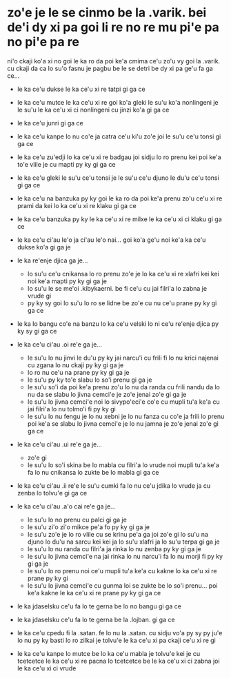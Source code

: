 zo'e je le se cinmo be la .varik. bei de'i dy xi pa goi li re no re mu pi'e pa no pi'e pa re
============================================================================================

ni'o ckaji ko'a xi no goi le ka ro da poi ke'a cmima ce'u zo'u vy goi la .varik. cu ckaji da ca lo su'o fasnu je pagbu be le se detri be dy xi pa ge'u fa ga ce...

* le ka ce'u dukse le ka ce'u xi re tatpi gi ga ce
* le ka ce'u mutce le ka ce'u xi re goi ko'a gleki le su'u ko'a nonlingeni je le su'u le ka ce'u xi ci nonlingeni cu jinzi ko'a gi ga ce
* le ka ce'u junri gi ga ce
* le ka ce'u kanpe lo nu co'e ja catra ce'u ki'u zo'e joi le su'u ce'u tonsi gi ga ce
* le ka ce'u zu'edji lo ka ce'u xi re badgau joi sidju lo ro prenu kei poi ke'a to'e vlile je cu mapti py ky gi ga ce
* le ka ce'u gleki le su'u ce'u tonsi je le su'u ce'u djuno le du'u ce'u tonsi gi ga ce
* le ka ce'u na banzuka py ky goi le ka ro da poi ke'a prenu zo'u ce'u xi re prami da kei lo ka ce'u xi re klaku gi ga ce
* le ka ce'u banzuka py ky le ka ce'u xi re milxe le ka ce'u xi ci klaku gi ga ce
* le ka ce'u ci'au le'o ja ci'au le'o nai... goi ko'a ge'u noi ke'a ka ce'u dukse ko'a gi ga je
* le ka re'enje djica ga je...

  * lo su'u ce'u cnikansa lo ro prenu zo'e je lo ka ce'u xi re xlafri kei kei noi ke'a mapti py ky gi ga je
  * lo su'u le se me'oi .kibykaerni. be fi ce'u cu jai filri'a lo zabna je vrude gi
  * py ky sy goi lo su'u lo ro se lidne be zo'e cu nu ce'u prane py ky gi ga ce

* le ka lo bangu co'e na banzu lo ka ce'u velski lo ni ce'u re'enje djica py ky sy gi ga ce
* le ka ce'u ci'au .oi re'e ga je...

  * le su'u lo nu jinvi le du'u py ky jai narcu'i cu frili fi lo nu krici najenai cu zgana lo nu ckaji py ky gi ga je
  * lo ro nu ce'u na prane py ky gi ga je
  * le su'u py ky to'e slabu lo so'i prenu gi ga je
  * le su'u so'i da poi ke'a prenu zo'u lo nu da randa cu frili nandu da lo nu da se slabu lo jivna cemci'e je zo'e jenai zo'e gi ga je
  * le su'u lo jivna cemci'e noi lo sivypo'eci'e co'e cu mupli tu'a ke'a cu jai filri'a lo nu tolmo'i fi py ky gi
  * le su'u lo nu fengu je lo nu xebni je lo nu fanza cu co'e ja frili lo prenu poi ke'a se slabu lo jivna cemci'e je lo nu jamna je zo'e jenai zo'e gi ga ce

* le ka ce'u ci'au .ui re'e ga je...

  * zo'e gi
  * le su'u lo so'i skina be lo mabla cu filri'a lo vrude noi mupli tu'a ke'a fa lo nu cnikansa lo zukte be lo mabla gi ga ce

* le ka ce'u ci'au .ii re'e le su'u cumki fa lo nu ce'u jdika lo vrude ja cu zenba lo tolvu'e gi ga ce
* le ka ce'u ci'au .a'o cai re'e ga je...

  * le su'u lo no prenu cu palci gi ga je
  * le su'u zi'o zi'o mikce pe'a fo py ky gi ga je
  * le su'u zo'e je lo ro vlile cu se krinu pe'a ga joi zo'e gi lo su'u na djuno lo du'u na sarcu kei kei ja lo su'u xlafri ja lo su'u terpa gi ga je
  * le su'u lo nu randa cu filri'a ja rinka lo nu zenba py ky gi ga je
  * le su'u lo jivna cemci'e na jai rinka lo nu narcu'i fa lo nu morji fi py ky gi ga je
  * le su'u lo ro prenu noi ce'u mupli tu'a ke'a cu kakne lo ka ce'u xi re prane py ky gi
  * le su'u lo jivna cemci'e cu gunma loi se zukte be lo so'i prenu... poi ke'a kakne le ka ce'u xi re prane py ky gi ga ce

* le ka jdaselsku ce'u fa lo te gerna be lo no bangu gi ga ce
* le ka jdaselsku ce'u fa lo te gerna be la .lojban. gi ga ce
* le ka ce'u cpedu fi la .satan. fe lo nu la .satan. cu sidju vo'a py sy py ju'e lo nu py ky basti lo ro zilkai je tolvu'e le ka ce'u xi pa ckaji ce'u xi re gi
* le ka ce'u kanpe lo mutce be lo ka ce'u mabla je tolvu'e kei je cu tcetcetce le ka ce'u xi re pacna lo tcetcetce be le ka ce'u xi ci zabna joi le ka ce'u xi ci vrude
